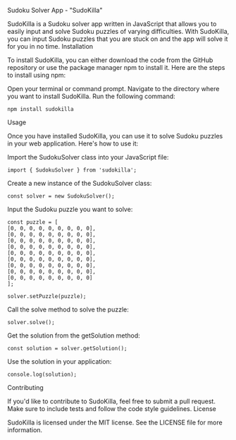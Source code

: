 Sudoku Solver App - "SudoKilla"

SudoKilla is a Sudoku solver app written in JavaScript that allows you to easily input and solve Sudoku puzzles of varying difficulties. With SudoKilla, you can input Sudoku puzzles that you are stuck on and the app will solve it for you in no time.
Installation

To install SudoKilla, you can either download the code from the GitHub repository or use the package manager npm to install it. Here are the steps to install using npm:

Open your terminal or command prompt.
Navigate to the directory where you want to install SudoKilla.
Run the following command:

    npm install sudokilla

Usage

Once you have installed SudoKilla, you can use it to solve Sudoku puzzles in your web application. Here's how to use it:

Import the SudokuSolver class into your JavaScript file:


    import { SudokuSolver } from 'sudokilla';

Create a new instance of the SudokuSolver class:



    const solver = new SudokuSolver();

Input the Sudoku puzzle you want to solve:



    const puzzle = [
    [0, 0, 0, 0, 0, 0, 0, 0, 0],
    [0, 0, 0, 0, 0, 0, 0, 0, 0],
    [0, 0, 0, 0, 0, 0, 0, 0, 0],
    [0, 0, 0, 0, 0, 0, 0, 0, 0],
    [0, 0, 0, 0, 0, 0, 0, 0, 0],
    [0, 0, 0, 0, 0, 0, 0, 0, 0],
    [0, 0, 0, 0, 0, 0, 0, 0, 0],
    [0, 0, 0, 0, 0, 0, 0, 0, 0],
    [0, 0, 0, 0, 0, 0, 0, 0, 0]
    ];

    solver.setPuzzle(puzzle);

Call the solve method to solve the puzzle:



    solver.solve();

Get the solution from the getSolution method:



    const solution = solver.getSolution();

Use the solution in your application:



    console.log(solution);

Contributing

If you'd like to contribute to SudoKilla, feel free to submit a pull request. Make sure to include tests and follow the code style guidelines.
License

SudoKilla is licensed under the MIT license. See the LICENSE file for more information.